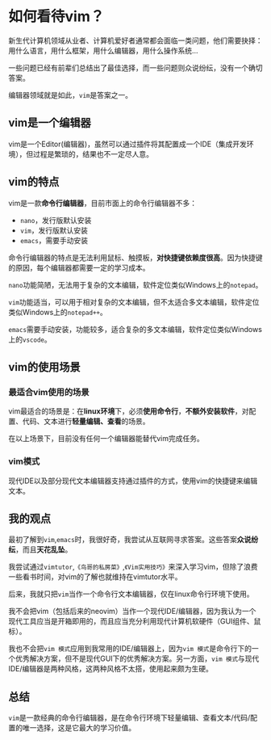 # 如何看待vim？

新生代计算机领域从业者、计算机爱好者通常都会面临一类问题，他们需要抉择：用什么语言，用什么框架，用什么编辑器，用什么操作系统...

一些问题已经有前辈们总结出了最佳选择，而一些问题则众说纷纭，没有一个确切答案。

编辑器领域就是如此，`vim`是答案之一。

## vim是一个编辑器

vim是一个Editor(编辑器)，虽然可以通过插件将其配置成一个IDE（集成开发环境），但过程是繁琐的，结果也不一定尽人意。

## vim的特点

vim是一款**命令行编辑器**，目前市面上的命令行编辑器不多：

- `nano`，发行版默认安装
- `vim`，发行版默认安装
- `emacs`，需要手动安装

命令行编辑器的特点是无法利用鼠标、触摸板，**对快捷键依赖度很高**。因为快捷键的原因，每个编辑器都需要一定的学习成本。

`nano`功能简陋，无法用于复杂的文本编辑，软件定位类似Windows上的`notepad`。

`vim`功能适当，可以用于相对复杂的文本编辑，但不太适合多文本编辑，软件定位类似Windows上的`notepad++`。

`emacs`需要手动安装，功能较多，适合复杂的多文本编辑，软件定位类似Windows上的`vscode`。

## vim的使用场景

### 最适合vim使用的场景

vim最适合的场景是：在**linux环境**下，必须**使用命令行**，**不额外安装软件**，对配置、代码、文本进行**轻量编辑、查看**的场景。

在以上场景下，目前没有任何一个编辑器能替代vim完成任务。

### vim模式

现代IDE以及部分现代文本编辑器支持通过插件的方式，使用vim的快捷键来编辑文本。

## 我的观点

最初了解到`vim`,`emacs`时，我很好奇，我尝试从互联网寻求答案。这些答案**众说纷纭**，而且**天花乱坠**。

我尝试通过`vimtutor`,`《鸟哥的私房菜》`,`《Vim实用技巧》`来深入学习vim，但除了浪费一些看书时间，对vim的了解也就维持在vimtutor水平。

后来，我就只把`vim`当作一个命令行文本编辑器，仅在linux命令行环境下使用。

我不会把vim（包括后来的neovim）当作一个现代IDE/编辑器，因为我认为一个现代工具应当是开箱即用的，而且应当充分利用现代计算机软硬件（GUI组件、鼠标）。

我也不会把`vim 模式`应用到我常用的IDE/编辑器上，因为`vim 模式`是命令行下的一个优秀解决方案，但不是现代GUI下的优秀解决方案。另一方面，`vim 模式`与现代IDE/编辑器是两种风格，这两种风格不太搭，使用起来颇为生硬。
## 总结

`vim`是一款经典的命令行编辑器，是在命令行环境下轻量编辑、查看文本/代码/配置的唯一选择，这是它最大的学习价值。